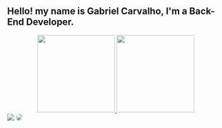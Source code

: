 ## Hello! my name is Gabriel Carvalho, I'm a Back-End Developer.

<div align="center">
   <a href="https://github.com/gabrielCarvalhoGit">
   <img height= "180em" src= "https://github-readme-stats.vercel.app/api?username=gabrielCarvalhoGit&show_icons=true&theme=github_dark&hide_border=true"/>
   <img height= "180em" src= "https://github-readme-stats.vercel.app/api/top-langs/?username=gabrielCarvalhoGit&layout=compact&theme=github_dark&langs_count=10&hide_border=true"/>
</div>

<div>
   <a href="mailto:gabriel.carvalhogss@gmail.com" target="_blank"><img src="https://img.shields.io/badge/-Gmail-%23333?style=for-the-badge&logo=gmail&logoColor=white"></a>
   <a href="linkedin.com/in/gabriel-da-silva-carvalho-8802a1232/" target="_blank"><img src="https://img.shields.io/badge/-LinkedIn-%230077B5?style=for-the-badge&logo=linkedin&logoColor=white" style="border-radius: 30px" target="_blank"></a> 
</div>
